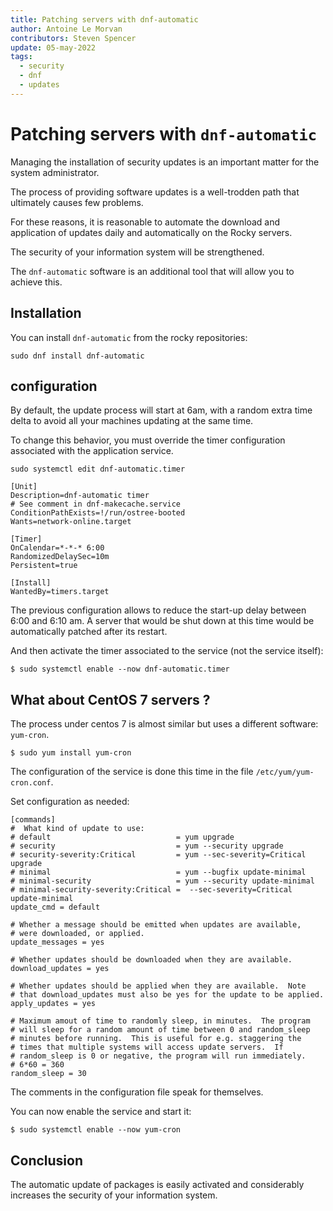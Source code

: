 ```yaml
---
title: Patching servers with dnf-automatic
author: Antoine Le Morvan
contributors: Steven Spencer
update: 05-may-2022
tags:
  - security
  - dnf
  - updates
---
```


# Patching servers with `dnf-automatic`

Managing the installation of security updates is an important matter for the system administrator.

The process of providing software updates is a well-trodden path that ultimately causes few problems.

For these reasons, it is reasonable to automate the download and application of updates daily and automatically on the Rocky servers.

The security of your information system will be strengthened.

The `dnf-automatic` software is an additional tool that will allow you to achieve this.

## Installation

You can install `dnf-automatic` from the rocky repositories:

```
sudo dnf install dnf-automatic
```

## configuration

By default, the update process will start at 6am, with a random extra time delta to avoid all your machines updating at the same time.

To change this behavior, you must override the timer configuration associated with the application service.

```
sudo systemctl edit dnf-automatic.timer

[Unit]
Description=dnf-automatic timer
# See comment in dnf-makecache.service
ConditionPathExists=!/run/ostree-booted
Wants=network-online.target

[Timer]
OnCalendar=*-*-* 6:00
RandomizedDelaySec=10m
Persistent=true

[Install]
WantedBy=timers.target
```

The previous configuration allows to reduce the start-up delay between 6:00 and 6:10 am. A server that would be shut down at this time would be automatically patched after its restart.

And then activate the timer associated to the service (not the service itself):

```
$ sudo systemctl enable --now dnf-automatic.timer
```

## What about CentOS 7 servers ?

The process under centos 7 is almost similar but uses a different software: `yum-cron`.

```
$ sudo yum install yum-cron
```

The configuration of the service is done this time in the file `/etc/yum/yum-cron.conf`.

Set configuration as needed:

```
[commands]
#  What kind of update to use:
# default                            = yum upgrade
# security                           = yum --security upgrade
# security-severity:Critical         = yum --sec-severity=Critical upgrade
# minimal                            = yum --bugfix update-minimal
# minimal-security                   = yum --security update-minimal
# minimal-security-severity:Critical =  --sec-severity=Critical update-minimal
update_cmd = default

# Whether a message should be emitted when updates are available,
# were downloaded, or applied.
update_messages = yes

# Whether updates should be downloaded when they are available.
download_updates = yes

# Whether updates should be applied when they are available.  Note
# that download_updates must also be yes for the update to be applied.
apply_updates = yes

# Maximum amout of time to randomly sleep, in minutes.  The program
# will sleep for a random amount of time between 0 and random_sleep
# minutes before running.  This is useful for e.g. staggering the
# times that multiple systems will access update servers.  If
# random_sleep is 0 or negative, the program will run immediately.
# 6*60 = 360
random_sleep = 30
```

The comments in the configuration file speak for themselves.

You can now enable the service and start it:

```
$ sudo systemctl enable --now yum-cron
```

## Conclusion

The automatic update of packages is easily activated and considerably increases the security of your information system.
